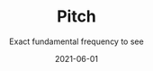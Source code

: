 ---
title: Pitch
subtitle: Exact fundamental frequency to see
tags: practice
list: pitch
date: 2021-06-01
---